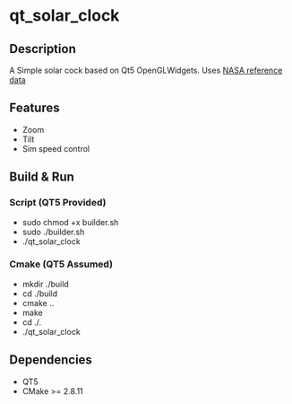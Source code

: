 # qt_solar_clock
## Description
A Simple solar cock based on Qt5 OpenGLWidgets. Uses [NASA reference data](https://omniweb.gsfc.nasa.gov/coho/helios/planet.html)

## Features
- Zoom
- Tilt
- Sim speed control

## Build & Run

### Script (QT5 Provided)
- sudo chmod +x builder.sh
- sudo ./builder.sh
- ./qt_solar_clock

### Cmake (QT5 Assumed)
- mkdir ./build
- cd ./build
- cmake ..
- make 
- cd ./.
- ./qt_solar_clock

## Dependencies
- QT5
- CMake >= 2.8.11
